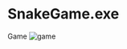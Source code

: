 # SnakeGame.exe
Game
![game](https://user-images.githubusercontent.com/57097757/97608283-32990a00-1a23-11eb-92f8-8eaefa712434.gif)
